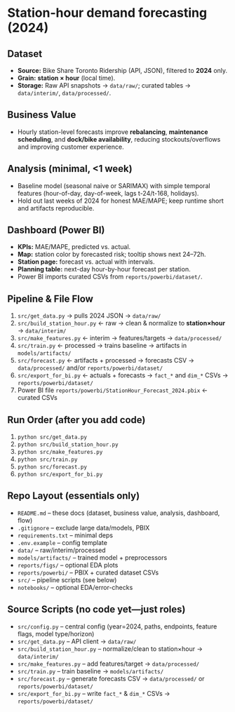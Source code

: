 ﻿# Station-hour demand forecasting (2024)

## Dataset
- **Source:** Bike Share Toronto Ridership (API, JSON), filtered to **2024** only.
- **Grain:** **station × hour** (local time).
- **Storage:** Raw API snapshots → `data/raw/`; curated tables → `data/interim/`, `data/processed/`.

## Business Value
- Hourly station-level forecasts improve **rebalancing**, **maintenance scheduling**, and **dock/bike availability**, reducing stockouts/overflows and improving customer experience.

## Analysis (minimal, <1 week)
- Baseline model (seasonal naive or SARIMAX) with simple temporal features (hour-of-day, day-of-week, lags t-24/t-168, holidays).
- Hold out last weeks of 2024 for honest MAE/MAPE; keep runtime short and artifacts reproducible.

## Dashboard (Power BI)
- **KPIs:** MAE/MAPE, predicted vs. actual.
- **Map:** station color by forecasted risk; tooltip shows next 24–72h.
- **Station page:** forecast vs. actual with intervals.
- **Planning table:** next-day hour-by-hour forecast per station.
- Power BI imports curated CSVs from `reports/powerbi/dataset/`.

## Pipeline & File Flow
1. `src/get_data.py` → pulls 2024 JSON → `data/raw/`
2. `src/build_station_hour.py` ← raw → clean & normalize to **station×hour** → `data/interim/`
3. `src/make_features.py` ← interim → features/targets → `data/processed/`
4. `src/train.py` ← processed → trains baseline → artifacts in `models/artifacts/`
5. `src/forecast.py` ← artifacts + processed → forecasts CSV → `data/processed/` and/or `reports/powerbi/dataset/`
6. `src/export_for_bi.py` ← actuals + forecasts → `fact_*` and `dim_*` CSVs → `reports/powerbi/dataset/`
7. Power BI file `reports/powerbi/StationHour_Forecast_2024.pbix` ← curated CSVs

## Run Order (after you add code)
1. `python src/get_data.py`
2. `python src/build_station_hour.py`
3. `python src/make_features.py`
4. `python src/train.py`
5. `python src/forecast.py`
6. `python src/export_for_bi.py`

## Repo Layout (essentials only)
- `README.md` – these docs (dataset, business value, analysis, dashboard, flow)
- `.gitignore` – exclude large data/models, PBIX
- `requirements.txt` – minimal deps
- `.env.example` – config template
- `data/` – raw/interim/processed
- `models/artifacts/` – trained model + preprocessors
- `reports/figs/` – optional EDA plots
- `reports/powerbi/` – PBIX + curated dataset CSVs
- `src/` – pipeline scripts (see below)
- `notebooks/` – optional EDA/error-checks

## Source Scripts (no code yet—just roles)
- `src/config.py` – central config (year=2024, paths, endpoints, feature flags, model type/horizon)
- `src/get_data.py` – API client → `data/raw/`
- `src/build_station_hour.py` – normalize/clean to station×hour → `data/interim/`
- `src/make_features.py` – add features/target → `data/processed/`
- `src/train.py` – train baseline → `models/artifacts/`
- `src/forecast.py` – generate forecasts CSV → `data/processed/` or `reports/powerbi/dataset/`
- `src/export_for_bi.py` – write `fact_*` & `dim_*` CSVs → `reports/powerbi/dataset/`

